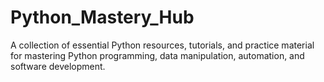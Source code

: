 # Python_Mastery_Hub
A collection of essential Python resources, tutorials, and practice material for mastering Python programming, data manipulation, automation, and software development.
